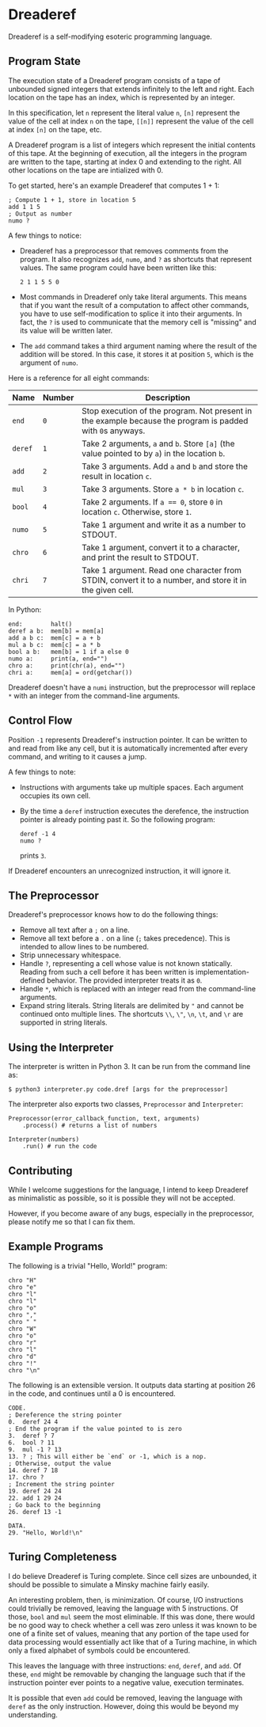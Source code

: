 # Dreaderef

Dreaderef is a self-modifying esoteric programming language.

## Program State

The execution state of a Dreaderef program consists of a tape of unbounded
signed integers that extends infinitely to the left and right. Each
location on the tape has an index, which is represented by an integer.

In this specification, let `n` represent the literal value `n`, `[n]` represent
the value of the cell at index `n` on the tape, `[[n]]` represent the value of
the cell at index `[n]` on the tape, etc.

A Dreaderef program is a list of integers which represent the initial
contents of this tape. At the beginning of execution, all the integers
in the program are written to the tape, starting at index 0 and extending
to the right. All other locations on the tape are intialized with 0.

To get started, here's an example Dreaderef that computes 1 + 1:

    ; Compute 1 + 1, store in location 5
    add 1 1 5
    ; Output as number
    numo ?

A few things to notice:

- Dreaderef has a preprocessor that removes comments from the program. It
  also recognizes `add`, `numo`, and `?` as shortcuts that represent values.
  The same program could have been written like this:
  
      2 1 1 5 5 0

- Most commands in Dreaderef only take literal arguments. This means that
  if you want the result of a computation to affect other commands, you
  have to use self-modification to splice it into their arguments. In fact,
  the `?` is used to communicate that the memory cell is "missing" and its
  value will be written later.

- The `add` command takes a third argument naming where the result of the
  addition will be stored. In this case, it stores it at position `5`, which
  is the argument of `numo`.
  
Here is a reference for all eight commands:

| Name    | Number | Description
| ------- | ------ | - |
| `end`   | `0`    | Stop execution of the program. Not present in the example because the program is padded with `0`s anyways.
| `deref` | `1`    | Take 2 arguments, `a` and `b`. Store `[a]` (the value pointed to by `a`) in the location `b`.
| `add`   | `2`    | Take 3 arguments. Add `a` and `b` and store the result in location `c`.
| `mul`   | `3`    | Take 3 arguments. Store `a * b` in location `c`.
| `bool`  | `4`    | Take 2 arguments. If `a == 0`, store `0` in location `c`. Otherwise, store `1`.
| `numo`  | `5`    | Take 1 argument and write it as a number to STDOUT.
| `chro`  | `6`    | Take 1 argument, convert it to a character, and print the result to STDOUT.
| `chri`  | `7`    | Take 1 argument. Read one character from STDIN, convert it to a number, and store it in the given cell.

In Python:

    end:        halt()
    deref a b:  mem[b] = mem[a]
    add a b c:  mem[c] = a + b
    mul a b c:  mem[c] = a * b
    bool a b:   mem[b] = 1 if a else 0
    numo a:     print(a, end="")
    chro a:     print(chr(a), end="")
    chri a:     mem[a] = ord(getchar())

Dreaderef doesn't have a `numi` instruction, but the preprocessor will
replace `*` with an integer from the command-line arguments.

## Control Flow

Position `-1` represents Dreaderef's instruction pointer. It can be written
to and read from like any cell, but it is automatically incremented after
every command, and writing to it causes a jump.

A few things to note:

- Instructions with arguments take up multiple spaces. Each argument occupies
  its own cell.
- By the time a `deref` instruction executes the derefence, the instruction
  pointer is already pointing past it. So the following program:
  
      deref -1 4
      numo ?

  prints `3`.

If Dreaderef encounters an unrecognized instruction, it will ignore it.

## The Preprocessor

Dreaderef's preprocessor knows how to do the following things:

- Remove all text after a `;` on a line.
- Remove all text before a `.` on a line (`;` takes precedence). This is
  intended to allow lines to be numbered.
- Strip unnecessary whitespace.
- Handle `?`, representing a cell whose value is not known statically. Reading
  from such a cell before it has been written is implementation-defined behavior.
  The provided interpreter treats it as `0`.
- Handle `*`, which is replaced with an integer read from the command-line arguments.
- Expand string literals. String literals are delimited by `"` and cannot be continued
  onto multiple lines. The shortcuts `\\`, `\"`, `\n`, `\t`, and `\r` are supported
  in string literals.

## Using the Interpreter

The interpreter is written in Python 3. It can be run from the command
line as:

    $ python3 interpreter.py code.dref [args for the preprocessor]

The interpreter also exports two classes, `Preprocessor` and `Interpreter`:

    Preprocessor(error_callback_function, text, arguments)
        .process() # returns a list of numbers
    
    Interpreter(numbers)
        .run() # run the code

## Contributing

While I welcome suggestions for the language, I intend to keep Dreaderef
as minimalistic as possible, so it is possible they will not be accepted.

However, if you become aware of any bugs, especially in the preprocessor,
please notify me so that I can fix them.

## Example Programs

The following is a trivial "Hello, World!" program:

    chro "H"
    chro "e"
    chro "l"
    chro "l"
    chro "o"
    chro ","
    chro " "
    chro "W"
    chro "o"
    chro "r"
    chro "l"
    chro "d"
    chro "!"
    chro "\n"

The following is an extensible version. It outputs data starting at position
26 in the code, and continues until a 0 is encountered.

    CODE.
    ; Dereference the string pointer
    0.  deref 24 4
    ; End the program if the value pointed to is zero
    3.  deref ? 7
    6.  bool ? 11
    9.  mul -1 ? 13
    13. ? ; This will either be `end` or -1, which is a nop.
    ; Otherwise, output the value
    14. deref 7 18
    17. chro ?
    ; Increment the string pointer
    19. deref 24 24
    22. add 1 29 24
    ; Go back to the beginning
    26. deref 13 -1

    DATA.
    29. "Hello, World!\n"

## Turing Completeness

I do believe Dreaderef is Turing complete. Since cell sizes are unbounded,
it should be possible to simulate a Minsky machine fairly easily.

An interesting problem, then, is minimization. Of course, I/O instructions
could trivially be removed, leaving the language with 5 instructions.
Of those, `bool` and `mul` seem the most eliminable. If this was done,
there would be no good way to check whether a cell was zero unless it
was known to be one of a finite set of values, meaning that any portion
of the tape used for data processing would essentially act like that of
a Turing machine, in which only a fixed alphabet of symbols could be encountered.

This leaves the language with three instructions: `end`, `deref`, and
`add`. Of these, `end` might be removable by changing the language such
that if the instruction pointer ever points to a negative value, execution
terminates.

It is possible that even `add` could be removed, leaving the language
with `deref` as the only instruction. However, doing this would be beyond
my understanding.
